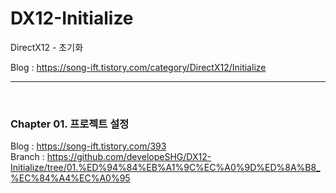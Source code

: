 # DX12-Initialize
DirectX12 - 초기화

Blog : https://song-ift.tistory.com/category/DirectX12/Initialize

<hr size="5">

<br><h3>Chapter 01. 프로젝트 설정</h3>
Blog : https://song-ift.tistory.com/393
<br>Branch : https://github.com/developeSHG/DX12-Initialize/tree/01.%ED%94%84%EB%A1%9C%EC%A0%9D%ED%8A%B8_%EC%84%A4%EC%A0%95
